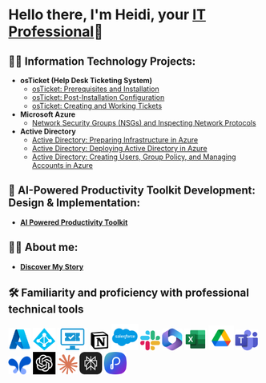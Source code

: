 <h1>Hello there, I'm Heidi, your <a href="https://www.linkedin.com/in/heidi-bolivar-349538327/">IT Professional</a>🚀</h1>

<h2>👨‍💻 Information Technology Projects:</h2>

- <b>osTicket (Help Desk Ticketing System)</b>
  - [osTicket: Prerequisites and Installation](https://github.com/HeidiBolivar/osticket-prereqs)
  - [osTicket: Post-Installation Configuration](https://github.com/HeidiBolivar/post-install-config)
  - [osTicket: Creating and Working Tickets](https://github.com/HeidiBolivar/ticket-lifecycle)
- <b>Microsoft Azure</b>
  - [Network Security Groups (NSGs) and Inspecting Network Protocols](https://github.com/HeidiBolivar/azure-network-protocols)
- <b>Active Directory</b>
  - [Active Directory: Preparing Infrastructure in Azure](https://github.com/HeidiBolivar/AD_Preparing_Active_Directory_In_Azure)
  - [Active Directory: Deploying Active Directory in Azure](https://github.com/HeidiBolivar/Active-Directory-Deploying-Active-Directory-in-Azure)
  - [Active Directory: Creating Users, Group Policy, and Managing Accounts in Azure](https://github.com/HeidiBolivar/AD_Creating_Users_Group_Policies_And_Managing_Accounts)



<h2>🤖 AI-Powered Productivity Toolkit Development: Design & Implementation:</h2> 

  - <b> [AI Powered Productivity Toolkit](https://github.com/HeidiBolivar/AI-Powered-Productivity-Toolkit) </b>


<h2>🙋‍♀️ About me:</h2> 

  - <b> [Discover My Story](https://github.com/HeidiBolivar/about-me) </b>


<h2>🛠️ Familiarity and proficiency with professional technical tools</h2>


  [<img width="45px" src="img/AzureLogo.png" />][Azure]
  [<img width="45px" src="img/ADLogo.png" />][AD]
  [<img width="60px" src="img/Ticketingsystem.png" />][TicketSys]
  [<img width="40px" src="img/notion-icon.png" />][Notion]
  [<img width="53px" src="img/Salesforce.png" />][Salesforce]
  [<img width="40px" src="img/Slackicon.png" />][Slack]
  [<img width="40px" src="img/Microsoftoffice.png" />][Office365]
  [<img width="45px" src="img/ExcelLogo.png" />][Excel]
  [<img width="50px" src="img/Driveicon.png" />][Drive]
  [<img width="45px" src="img/TeamsLogo.png" />][Teams]
  [<img width="45px" src="img/googleaistudioLogo.png" />][GAIstudio]
  [<img width="45px" src="img/ChatgptLogo.jpg" />][Chatgpt]
  [<img width="40px" src="img/claude-logo.png" />][Claude]
  [<img width="45px" src="img/Perplexity-logo.png" />][Perplexity]
  [<img width="45px" src="img/Presentations.aiLogo.png" />][Presentations.ai]


  
[Azure]: https://portal.azure.com/#home
[AD]: https://www.quest.com/solutions/active-directory/what-is-active-directory.aspx#:~:text=Active%20Directory%20(AD)%20is%20a,who's%20allowed%20to%20do%20what.
[TicketSys]: https://www.zendesk.com/blog/ticketing-system/
[Salesforce]: https://www.salesforce.com/us/?ir=1
[Office365]: https://www.microsoft365.com/apps?home=1&auth=2
[Excel]: https://www.microsoft365.com/launch/Excel/?home=1
[Notion]: https://www.notion.com
[Drive]: https://drive.google.com/drive/u/0/home
[Meet]: https://meet.google.com/landing?authuser=0
[Teams]: https://www.microsoft.com/en-us/microsoft-teams/group-chat-software
[Slack]: https://slack.com/intl/es-co/
[Chatgpt]: https://chatgpt.com
[GAIstudio]: https://aistudio.google.com/prompts/new_chat
[Perplexity]: https://www.perplexity.ai
[Claude]: https://claude.ai
[Presentations.ai]: https://www.presentations.ai/

